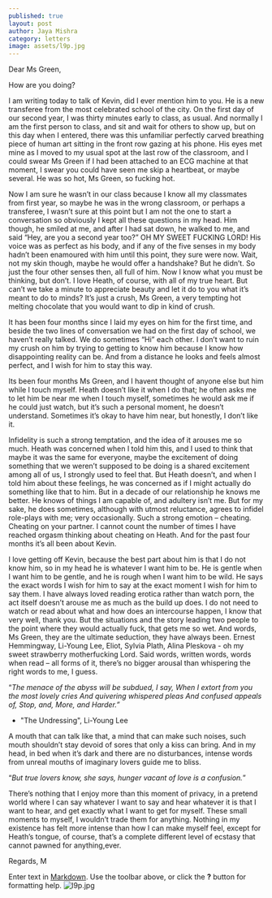 ```yaml
---
published: true
layout: post
author: Jaya Mishra
category: letters
image: assets/l9p.jpg
---
```

Dear Ms Green,

How are you doing?

I am writing today to talk of Kevin, did I ever mention him to you. 
He is a new transferee from the most celebrated school of the city. On the first day of our second year, I was thirty minutes early to class, as usual. And normally I am the first person to class, and sit and wait for others to show up, but on this day when I entered, there was this unfamiliar perfectly carved breathing piece of human art sitting in the front row gazing at his phone. His eyes met mine as I moved to my usual spot at the last row of the classroom, and I could swear Ms Green if I had been attached to an ECG machine at that moment, I swear you could have seen me skip a heartbeat, or maybe several. He was so hot, Ms Green, so fucking hot.

Now I am sure he wasn’t in our class because I know all my classmates from first year, so maybe he was in the wrong classroom, or perhaps a transferee, I wasn’t sure at this point but I am not the one to start a conversation so obviously I kept all these questions in my head. Him though, he smiled at me, and after I had sat down, he walked to me, and said “Hey, are you a second year too?” OH MY SWEET FUCKING LORD! His voice was as perfect as his body, and if any of the five senses in my body hadn’t been enamoured with him until this point, they sure were now. Wait, not my skin though, maybe he would offer a handshake? But he didn’t. So just the four other senses then, all full of him. Now I know what you must be thinking, but don’t. I love Heath, of course, with all of my true heart. But can’t we take a minute to appreciate beauty and let it do to you what it’s meant to do to minds? It’s just a crush, Ms Green, a very tempting hot melting chocolate that you would want to dip in kind of crush.

It has been four months since I laid my eyes on him for the first time, and beside the two lines of conversation we had on the first day of school, we haven’t really talked. We do sometimes “Hi” each other. I don’t want to ruin my crush on him by trying to getting to know him because I know how disappointing reality can be. And from a distance he looks and feels almost perfect, and I wish for him to stay this way.

Its been four months Ms Green, and I havent thought of anyone else but him while I touch myself. Heath doesn’t like it when I do that; he often asks me to let him be near me when I touch myself, sometimes he would ask me if he could just watch, but it’s such a personal moment, he doesn’t understand. Sometimes it’s okay to have him near, but honestly, I don’t like it. 

Infidelity is such a strong temptation, and the idea of it arouses me so much. Heath was concerned when I told him this, and I used to think that maybe it was the same for everyone, maybe the excitement of doing something that we weren’t supposed to be doing is a shared excitement among all of us, I strongly used to feel that. But Heath doesn’t, and when I told him about these feelings, he was concerned as if I might actually do something like that to him. But in a decade of our relationship he knows me better. He knows of things I am capable of, and adultery isn’t me. But for my sake, he does sometimes, although with utmost reluctance, agrees to infidel role-plays with me; very occasionally. Such a strong emotion – cheating. Cheating on your partner. I cannot count the number of times I have reached orgasm thinking about cheating on Heath. And for the past four months it’s all been about Kevin. 

I love getting off Kevin, because the best part about him is that I do not know him, so in my head he is whatever I want him to be. He is gentle when I want him to be gentle, and he is rough when I want him to be wild. He says the exact words I wish for him to say at the exact moment I wish for him to say them. I have always loved reading erotica rather than watch porn, the act itself doesn’t arouse me as much as the build up does. I do not need to watch or read about what and how does an intercourse happen, I know that very well, thank you. But the situations and the story leading two people to the point where they would actually fuck, that gets me so wet. And words, Ms Green, they are the ultimate seduction, they have always been. Ernest Hemmingway, Li-Young Lee, Eliot, Sylvia Plath, Alina Pleskova - oh my sweet strawberry motherfucking Lord. Said words, written words, words when read – all forms of it, there’s no bigger arousal than whispering the right words to me, I guess. 

“_The menace of the abyss will be subdued, I say,
When I extort from you the most lovely cries
And quivering whispered pleas
And confused appeals of, Stop, and, More, and Harder.”_
- "The Undressing", Li-Young Lee

A mouth that can talk like that, a mind that can make such noises, such mouth shouldn’t stay devoid of sores that only a kiss can bring. And in my head, in bed when it’s dark and there are no disturbances, intense words from unreal mouths of imaginary lovers guide me to bliss. 

“_But true lovers know, she says, hunger vacant of love is a confusion._”


There’s nothing that I enjoy more than this moment of privacy, in a pretend world where I can say whatever I want to say and hear whatever it is that I want to hear, and get exactly what I want to get for myself. These small moments to myself, I wouldn’t trade them for anything. Nothing in my existence has felt more intense than how I can make myself feel, except for Heath’s tongue, of course, that’s  a complete different level of ecstasy that cannot pawned for anything,ever.

Regards,
M 


Enter text in [Markdown](http://daringfireball.net/projects/markdown/). Use the toolbar above, or click the **?** button for formatting help.
![l9p.jpg]({{site.baseurl}}/assets/l9p.jpg)

